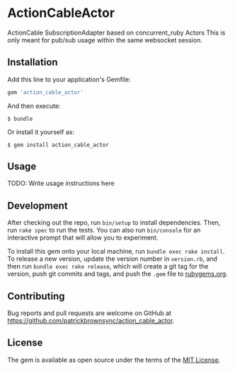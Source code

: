 # ActionCableActor

ActionCable SubscriptionAdapter based on concurrent_ruby Actors
This is only meant for pub/sub usage within the same websocket session.

## Installation

Add this line to your application's Gemfile:

```ruby
gem 'action_cable_actor'
```

And then execute:

    $ bundle

Or install it yourself as:

    $ gem install action_cable_actor

## Usage

TODO: Write usage instructions here

## Development

After checking out the repo, run `bin/setup` to install dependencies. Then, run `rake spec` to run the tests. You can also run `bin/console` for an interactive prompt that will allow you to experiment.

To install this gem onto your local machine, run `bundle exec rake install`. To release a new version, update the version number in `version.rb`, and then run `bundle exec rake release`, which will create a git tag for the version, push git commits and tags, and push the `.gem` file to [rubygems.org](https://rubygems.org).

## Contributing

Bug reports and pull requests are welcome on GitHub at https://github.com/patrickbrownsync/action_cable_actor.

## License

The gem is available as open source under the terms of the [MIT License](http://opensource.org/licenses/MIT).
